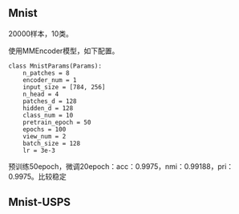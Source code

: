 ## Mnist

20000样本，10类。

使用MMEncoder模型，如下配置。

```
class MnistParams(Params):
    n_patches = 8
    encoder_num = 1
    input_size = [784, 256]
    n_head = 4
    patches_d = 128
    hidden_d = 128
    class_num = 10
    pretrain_epoch = 50
    epochs = 100
    view_num = 2
    batch_size = 128
    lr = 3e-3
```

预训练50epoch，微调20epoch：acc：0.9975，nmi：0.99188，pri：0.9975。比较稳定

## Mnist-USPS

